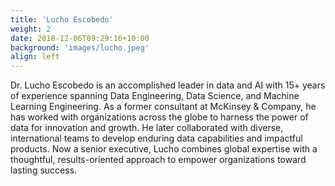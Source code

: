 ```yaml
---
title: 'Lucho Escobedo'
weight: 2
date: 2018-12-06T09:29:16+10:00
background: 'images/lucho.jpeg'
align: left
---
```


Dr. Lucho Escobedo is an accomplished leader in data and AI with 15+ years of experience spanning Data Engineering, Data Science, and Machine Learning Engineering. As a former consultant at McKinsey & Company, he has worked with organizations across the globe to harness the power of data for innovation and growth. He later collaborated with diverse, international teams to develop enduring data capabilities and impactful products. Now a senior executive, Lucho combines global expertise with a thoughtful, results-oriented approach to empower organizations toward lasting success.
